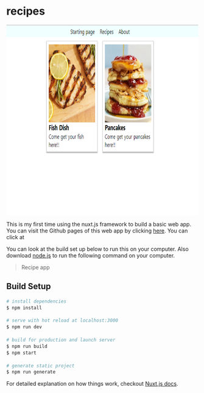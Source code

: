 # recipes

<img align="center" width="1000" height="500" src="front.PNG" alt="Front view of the software" />


This is my first time using the nuxt.js framework to build a basic web app. You can visit the Github pages of this web app by clicking [here](https://dacdao1.github.io/recipe-by-nuxtjs). You can click at

You can look at the build set up below to run this on your computer. Also download [node.js](www.nodejs.org) to run the following command on your computer.

> Recipe app

## Build Setup

``` bash
# install dependencies
$ npm install

# serve with hot reload at localhost:3000
$ npm run dev

# build for production and launch server
$ npm run build
$ npm start

# generate static project
$ npm run generate
```

For detailed explanation on how things work, checkout [Nuxt.js docs](https://nuxtjs.org).
